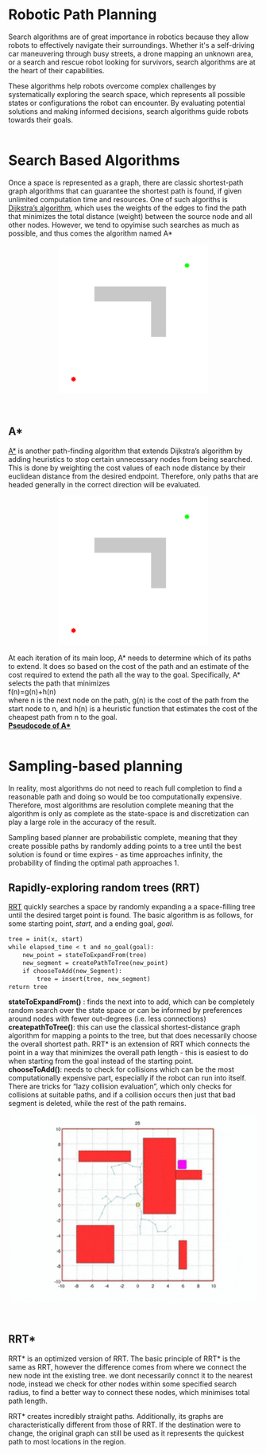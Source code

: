 # Robotic Path Planning

Search algorithms are of great importance in robotics because they allow robots to effectively navigate their surroundings. Whether it's a self-driving car maneuvering through busy streets, a drone mapping an unknown area, or a search and rescue robot looking for survivors, search algorithms are at the heart of their capabilities.

These algorithms help robots overcome complex challenges by systematically exploring the search space, which represents all possible states or configurations the robot can encounter. By evaluating potential solutions and making informed decisions, search algorithms guide robots towards their goals.
<br><br>

# Search Based Algorithms
Once a space is represented as a graph, there are classic shortest-path graph algorithms that can guarantee the shortest path is found, if given unlimited computation time and resources.
One of such algoriths is [Dijkstra’s algorithm](https://en.wikipedia.org/wiki/Dijkstra%27s_algorithm), which uses the weights of the edges to find the path that minimizes the total distance (weight) between the source node and all other nodes.
However, we tend to opyimise such searches as much as possible, and thus comes the algorithm named A* 
<br><p align="center"><img width=300 src="robot_dijkstra.gif"></p>
<br>

## A*
[A*](https://en.wikipedia.org/wiki/Dijkstra%27s_algorithm) is another path-finding algorithm that extends Dijkstra’s algorithm by adding heuristics to stop certain unnecessary nodes from being searched. This is done by weighting the cost values of each node distance by their euclidean distance from the desired endpoint. Therefore, only paths that are headed generally in the correct direction will be evaluated.
<br><p align="center"><img width=300 src="robot_astar.gif"></p>
     
At each iteration of its main loop, A* needs to determine which of its paths to extend. It does so based on the cost of the path and an estimate of the cost required to extend the path all the way to the goal. Specifically, A* selects the path that minimizes  
f(n)=g(n)+h(n)  
where n is the next node on the path, g(n) is the cost of the path from the start node to n, and h(n) is a heuristic function that estimates the cost of the cheapest path from n to the goal. <br>
**[Pseudocode of A*](https://en.wikipedia.org/wiki/A*_search_algorithm#Pseudocode)**
<br><br>

# Sampling-based planning
In reality, most algorithms do not need to reach full completion to find a reasonable path and doing so would be too computationally expensive. Therefore, most algorithms are resolution complete meaning that the algorithm is only as complete as the state-space is and discretization can play a large role in the accuracy of the result.

Sampling based planner are probabilistic complete, meaning that they create possible paths by randomly adding points to a tree until the best solution is found or time expires - as time approaches infinity, the probability of finding the optimal path approaches 1.

## Rapidly-exploring random trees (RRT)
[RRT](https://en.wikipedia.org/wiki/Rapidly_exploring_random_tree) quickly searches a space by randomly expanding a a space-filling tree until the desired target point is found. The basic algorithm is as follows, for some starting point, _start_, and a ending goal, _goal_.

```
tree = init(x, start)
while elapsed_time < t and no_goal(goal):
    new_point = stateToExpandFrom(tree)
    new_segment = createPathToTree(new_point)
    if chooseToAdd(new_Segment):
        tree = insert(tree, new_segment)
return tree
```
**stateToExpandFrom()** : finds the next into to add, which can be completely random search over the state space or can be informed by preferences around nodes with fewer out-degrees (i.e. less connections)  
**createpathToTree()**: this can use the classical shortest-distance graph algorithm for mapping a points to the tree, but that does necessarily choose the overall shortest path. RRT* is an extension of RRT which connects the point in a way that minimizes the overall path length - this is easiest to do when starting from the goal instead of the starting point.  
**chooseToAdd()**: needs to check for collisions which can be the most computationally expensive part, especially if the robot can run into itself. There are tricks for “lazy collision evaluation”, which only checks for collisions at suitable paths, and if a collision occurs then just that bad segment is deleted, while the rest of the path remains.
<br><p align="center"><img width=500 src="robot_rrt.gif"></p>
<br>
## RRT*

RRT* is an optimized version of RRT. The basic principle of RRT* is the same as RRT, however the difference comes from where we connect the new node int the existing tree.
we dont necessarily connct it to the nearest node, instead we check for other nodes within some specified search radius, to find a better way to connect these nodes, which minimises total path length.

RRT* creates incredibly straight paths. Additionally, its graphs are characteristically different from those of RRT. If the destination were to change, the original graph can still be used as it represents the quickest path to most locations in the region.

